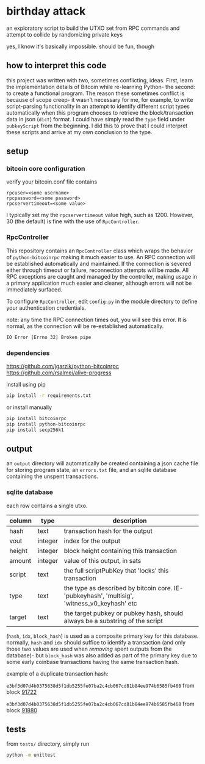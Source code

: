 # birthday attack

an exploratory script to build the UTXO set from RPC commands and attempt to collide by randomizing private keys

yes, I know it's basically impossible. should be fun, though

## how to interpret this code

this project was written with two, sometimes conflicting, ideas. First, learn the implementation details of Bitcoin while re-learning Python- the second: to create a functional program. The reason these sometimes conflict is because of scope creep- it wasn't necessary for me, for example, to write script-parsing functionality in an attempt to identify different script types automatically when this program chooses to retrieve the block/transaction data in json (`dict`) format. I could have simply read the `type` field under `pubkeyScript` from the beginning. I did this to prove that I could interpret these scripts and arrive at my own conclusion to the type.

## setup

### bitcoin core configuration

verify your bitcoin.conf file contains
```
rpcuser=<some username>
rpcpassword=<some password>
rpcservertimeout=<some value>
```

I typically set my the `rpcservertimeout` value high, such as 1200. However, 30 (the default) is fine with the use of `RpcController`.

### RpcController

This repository contains an `RpcController` class which wraps the behavior of `python-bitcoinrpc` making it much easier to use. An RPC connection will be established automatically and maintained. If the connection is severed either through timeout or failure, reconnection attempts will be made. All RPC exceptions are caught and managed by the controller, making usage in a primary application much easier and cleaner, although errors will not be immediately surfaced.

To configure `RpcController`, edit `config.py` in the module directory to define your authentication credentials.

note: any time the RPC connection times out, you will see this error. It is normal, as the connection will be re-established automatically.

```bash
IO Error [Errno 32] Broken pipe
```

### dependencies

https://github.com/jgarzik/python-bitcoinrpc \
https://github.com/rsalmei/alive-progress

install using pip
```bash
pip install -r requirements.txt
```

or install manually
```bash
pip install bitcoinrpc
pip install python-bitcoinrpc
pip install secp256k1
```

## output

an `output` directory will automatically be created containing a json cache file for storing program state, an `errors.txt` file, and an sqlite database containing the unspent transactions.

### sqlite database

each row contains a single utxo.

| column | type | description | 
|--------|------|-------------|
|hash|text|transaction hash for the output|
|vout|integer|index for the output
|height|integer|block height containing this transaction
|amount|integer|value of this output, in sats
|script|text|the full scriptPubKey that 'locks' this transaction
|type|text|the type as described by bitcoin core. IE- 'pubkeyhash', 'multisig', 'witness_v0_keyhash' etc
|target|text|the target pubkey or pubkey hash, should always be a substring of the script

(`hash`, `idx`, `block_hash`) is used as a composite primary key for this database. normally, `hash` and `idx` should suffice to identify a transaction (and only those two values are used when *removing* spent outputs from the database)- but `block_hash` was also added as part of the primary key due to some early coinbase transactions having the same transaction hash.

example of a duplicate transaction hash:

`e3bf3d07d4b0375638d5f1db5255fe07ba2c4cb067cd81b84ee974b6585fb468` from block [91722](https://mempool.space/block/00000000000271a2dc26e7667f8419f2e15416dc6955e5a6c6cdf3f2574dd08e)

`e3bf3d07d4b0375638d5f1db5255fe07ba2c4cb067cd81b84ee974b6585fb468` from block [91880](https://mempool.space/block/00000000000743f190a18c5577a3c2d2a1f610ae9601ac046a38084ccb7cd721)



## tests

from `tests/` directory, simply run
```bash
python -m unittest
```